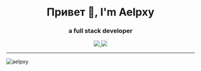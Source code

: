 <h1 align="center">Привет 👋, I'm Aelpxy</h1>
<h3 align="center">a full stack developer</h3>


<p align="center">
  <a href="https://twitter.com/aelpxy">
    <img src="https://img.shields.io/twitter/follow/aelpxy?logo=twitter&style=for-the-badge"/>
  </a>
  <a href="https://github.com/aelpxy">
    <img src="https://img.shields.io/github/followers/aelpxy?logo=github&style=for-the-badge"/>
  </a>
</p>


---

<p>
  <img align="center"
       src="https://github-readme-stats.vercel.app/api/top-langs?username=aelpxy&show_icons=true&locale=en&layout=compact"
       alt="aelpxy" />
</p>
